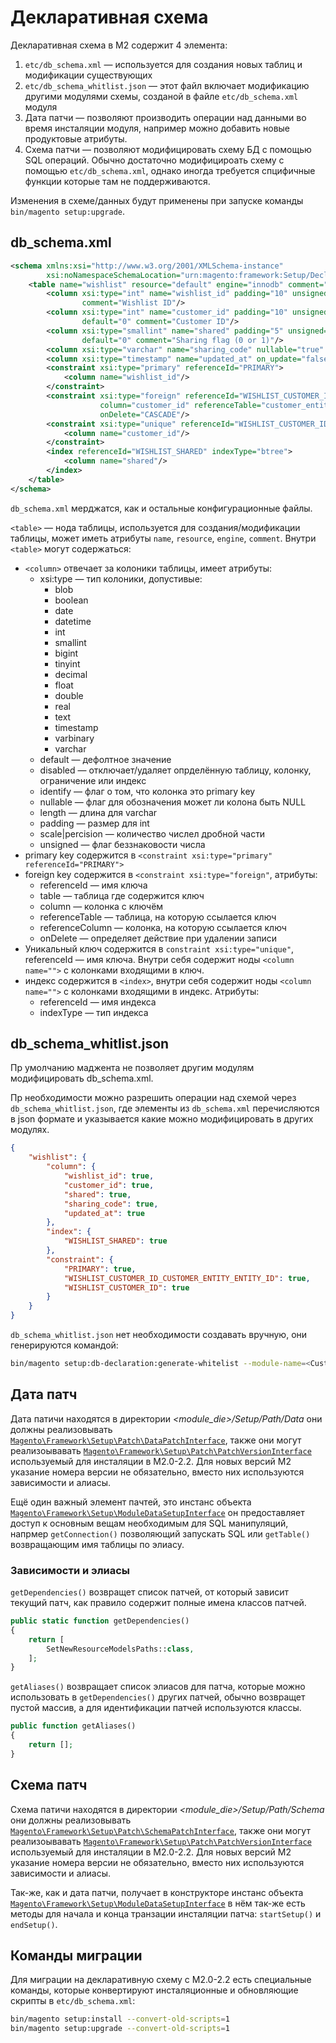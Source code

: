 # Декларативная схема

Декларативная схема в M2 содержит 4 элемента:

1. `etc/db_schema.xml` — используется для создания новых таблиц и модификации существующих
2. `etc/db_schema_whitlist.json` — этот файл включает модификацию другими модулями схемы, созданой в файле `etc/db_schema.xml` модуля
3. Дата патчи — позволяют производить операции над данными во время инсталяции модуля, например можно добавить новые продуктовые атрибуты.
4. Схема патчи — позволяют модифицировать схему БД с помощью SQL операций. Обычно достаточно модифицироать схему с помощью `etc/db_schema.xml`, однако иногда требуется спцифичные функции которые там не поддерживаются.

Изменения в схеме/данных будут применены при запуске команды `bin/magento setup:upgrade`.

## db_schema.xml

```xml
<schema xmlns:xsi="http://www.w3.org/2001/XMLSchema-instance"
        xsi:noNamespaceSchemaLocation="urn:magento:framework:Setup/Declaration/Schema/etc/schema.xsd">
    <table name="wishlist" resource="default" engine="innodb" comment="Wishlist main Table">
        <column xsi:type="int" name="wishlist_id" padding="10" unsigned="true" nullable="false" identity="true"
                comment="Wishlist ID"/>
        <column xsi:type="int" name="customer_id" padding="10" unsigned="true" nullable="false" identity="false"
                default="0" comment="Customer ID"/>
        <column xsi:type="smallint" name="shared" padding="5" unsigned="true" nullable="false" identity="false"
                default="0" comment="Sharing flag (0 or 1)"/>
        <column xsi:type="varchar" name="sharing_code" nullable="true" length="32" comment="Sharing encrypted code"/>
        <column xsi:type="timestamp" name="updated_at" on_update="false" nullable="true" comment="Last updated date"/>
        <constraint xsi:type="primary" referenceId="PRIMARY">
            <column name="wishlist_id"/>
        </constraint>
        <constraint xsi:type="foreign" referenceId="WISHLIST_CUSTOMER_ID_CUSTOMER_ENTITY_ENTITY_ID" table="wishlist"
                    column="customer_id" referenceTable="customer_entity" referenceColumn="entity_id"
                    onDelete="CASCADE"/>
        <constraint xsi:type="unique" referenceId="WISHLIST_CUSTOMER_ID">
            <column name="customer_id"/>
        </constraint>
        <index referenceId="WISHLIST_SHARED" indexType="btree">
            <column name="shared"/>
        </index>
    </table>
</schema>
```

`db_schema.xml` мерджатся, как и остальные конфигурационные файлы.

`<table>` — нода таблицы, используется для создания/модификации таблицы, может иметь атрибуты `name`, `resource`, `engine`, `comment`. Внутри `<table>` могут содержаться:

* `<column>` отвечает за колоники таблицы, имеет атрибуты:
  * xsi:type — тип колоники, допустивые:
    * blob
    * boolean
    * date
    * datetime
    * int
    * smallint
    * bigint
    * tinyint
    * decimal
    * float
    * double
    * real
    * text
    * timestamp
    * varbinary
    * varchar
  * default — дефолтное значение
  * disabled — отключает/удаляет опрделённую таблицу, колонку, ограничение или индекс
  * identify — флаг о том, что колонка это primary key
  * nullable — флаг для обозначения может ли колона быть NULL
  * length ­— длина для varchar
  * padding — размер для int 
  * scale|percision — количество числел дробной части
  * unsigned — флаг беззнаковости числа
* primary key содержится в `<constraint xsi:type="primary" referenceId="PRIMARY">`
* foreign key содержится в  `<constraint xsi:type="foreign"`, атрибуты:
  * referenceId — имя ключа
  * table — таблица где содержится ключ
  * column — колонка с ключём
  * referenceTable — таблица, на которую ссылается ключ
  * referenceColumn — колонка, на которую ссылается ключ
  * onDelete — определяет действие при удалении записи
* Уникальный ключ содержится в  `constraint xsi:type="unique"`, referenceId — имя ключа. Внутри себя содержит ноды `<column name="">`  с колонками входящими в ключ.
* индекс содержится в  `<index>`, внутри себя содержит ноды `<column name="">`  с колонками входящими в индекс. Атрибуты:
  * referenceId — имя индекса
  * indexType — тип индекса

## db_schema_whitlist.json

Пр умолчанию маджента не позволяет другим модулям модифицировать db_schema.xml.

Пр необходимости можно разрешить операции над схемой через `db_schema_whitlist.json`, где элементы из `db_schema.xml` перечисляются в json формате и указывается какие можно модифицировать в других модулях.

```json
{
    "wishlist": {
        "column": {
            "wishlist_id": true,
            "customer_id": true,
            "shared": true,
            "sharing_code": true,
            "updated_at": true
        },
        "index": {
            "WISHLIST_SHARED": true
        },
        "constraint": {
            "PRIMARY": true,
            "WISHLIST_CUSTOMER_ID_CUSTOMER_ENTITY_ENTITY_ID": true,
            "WISHLIST_CUSTOMER_ID": true
        }
    }
}
```

`db_schema_whitlist.json` нет необходимости создавать вручную, они генерируются командой:
```bash
bin/magento setup:db-declaration:generate-whitelist --module-name=<Custom_Module>
```

## Дата патч

Дата патичи находятся в директории _<module_die>/Setup/Path/Data_ они должны реализовывать [`Magento\Framework\Setup\Patch\DataPatchInterface`](https://github.com/magento/magento2/blob/2.3/lib/internal/Magento/Framework/Setup/Patch/DataPatchInterface.php), также они могут реализоывавать [`Magento\Framework\Setup\Patch\PatchVersionInterface`](https://github.com/magento/magento2/blob/2.3/lib/internal/Magento/Framework/Setup/Patch/PatchVersionInterface.php) используемый для инсталяции в M2.0-2.2. Для новых версий M2 указание номера версии не обязательно, вместо них используются зависимости и алиасы.

Ещё один важный элемент пачтей, это инстанс объекта [`Magento\Framework\Setup\ModuleDataSetupInterface`](https://github.com/magento/magento2/blob/2.3/lib/internal/Magento/Framework/Setup/ModuleDataSetupInterface.php) он предоставляет доступ к основным вещам необходимым для SQL манипуляций, напрмер `getConnection()` позволяющий запускать SQL или `getTable()` возвращающим имя таблицы по элиасу.

### Зависимости и элиасы

`getDependencies()` возвращет список патчей, от который зависит текущий патч, как правило содержит полные имена классов патчей.

```php
public static function getDependencies()
{
    return [
        SetNewResourceModelsPaths::class,
    ];
}
```

`getAliases()` возвращает список элиасов для патча, которые можно использовать в `getDependencies()` других патчей, обычно возвращет пустой массив, а для идентификации патчей используются классы. 

```php
public function getAliases()
{
    return [];
}
```

## Схема патч

Схема патичи находятся в директории _<module_die>/Setup/Path/Schema_ они должны реализовывать [`Magento\Framework\Setup\Patch\SchemaPatchInterface`](https://github.com/magento/magento2/blob/2.3/lib/internal/Magento/Framework/Setup/Patch/SchemaPatchInterface.php), также они могут реализоывавать [`Magento\Framework\Setup\Patch\PatchVersionInterface`](https://github.com/magento/magento2/blob/2.3/lib/internal/Magento/Framework/Setup/Patch/PatchVersionInterface.php) используемый для инсталяции в M2.0-2.2. Для новых версий M2 указание номера версии не обязательно, вместо них используются зависимости и алиасы.

Так-же, как и дата патчи, получает в конструкторе инстанс объекта [`Magento\Framework\Setup\ModuleDataSetupInterface`](https://github.com/magento/magento2/blob/2.3/lib/internal/Magento/Framework/Setup/ModuleDataSetupInterface.php) в нём так-же есть методы для начала и конца транзации инсталяции патча: `startSetup()` и `endSetup()`.

## Команды миграции

Для миграции на декларативную схему с M2.0-2.2 есть специальные команды, которые конвертируют инсталяционные и обновляющие скрипты в `etc/db_schema.xml`:
```bash
bin/magento setup:install --convert-old-scripts=1
bin/magento setup:upgrade --convert-old-scripts=1
```
